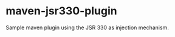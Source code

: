 maven-jsr330-plugin
===================

Sample maven plugin using the JSR 330 as injection mechanism.
